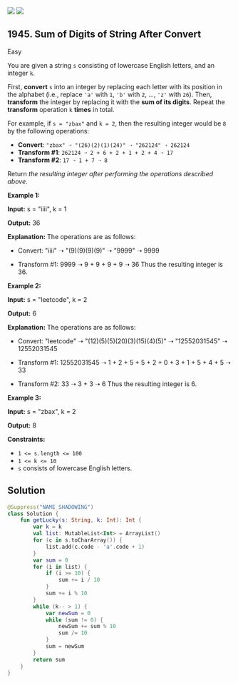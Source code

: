 [![](https://img.shields.io/github/stars/javadev/LeetCode-in-Kotlin?label=Stars&style=flat-square)](https://github.com/javadev/LeetCode-in-Kotlin)
[![](https://img.shields.io/github/forks/javadev/LeetCode-in-Kotlin?label=Fork%20me%20on%20GitHub%20&style=flat-square)](https://github.com/javadev/LeetCode-in-Kotlin/fork)

## 1945\. Sum of Digits of String After Convert

Easy

You are given a string `s` consisting of lowercase English letters, and an integer `k`.

First, **convert** `s` into an integer by replacing each letter with its position in the alphabet (i.e., replace `'a'` with `1`, `'b'` with `2`, ..., `'z'` with `26`). Then, **transform** the integer by replacing it with the **sum of its digits**. Repeat the **transform** operation `k` **times** in total.

For example, if `s = "zbax"` and `k = 2`, then the resulting integer would be `8` by the following operations:

*   **Convert**: `"zbax" ➝ "(26)(2)(1)(24)" ➝ "262124" ➝ 262124`
*   **Transform #1**: `262124 ➝ 2 + 6 + 2 + 1 + 2 + 4 ➝ 17`
*   **Transform #2**: `17 ➝ 1 + 7 ➝ 8`

Return _the resulting integer after performing the operations described above_.

**Example 1:**

**Input:** s = "iiii", k = 1

**Output:** 36

**Explanation:** The operations are as follows: 

- Convert: "iiii" ➝ "(9)(9)(9)(9)" ➝ "9999" ➝ 9999 

- Transform #1: 9999 ➝ 9 + 9 + 9 + 9 ➝ 36 Thus the resulting integer is 36.

**Example 2:**

**Input:** s = "leetcode", k = 2

**Output:** 6

**Explanation:** The operations are as follows: 

- Convert: "leetcode" ➝ "(12)(5)(5)(20)(3)(15)(4)(5)" ➝ "12552031545" ➝ 12552031545 

- Transform #1: 12552031545 ➝ 1 + 2 + 5 + 5 + 2 + 0 + 3 + 1 + 5 + 4 + 5 ➝ 33 

- Transform #2: 33 ➝ 3 + 3 ➝ 6 Thus the resulting integer is 6.

**Example 3:**

**Input:** s = "zbax", k = 2

**Output:** 8

**Constraints:**

*   `1 <= s.length <= 100`
*   `1 <= k <= 10`
*   `s` consists of lowercase English letters.

## Solution

```kotlin
@Suppress("NAME_SHADOWING")
class Solution {
    fun getLucky(s: String, k: Int): Int {
        var k = k
        val list: MutableList<Int> = ArrayList()
        for (c in s.toCharArray()) {
            list.add(c.code - 'a'.code + 1)
        }
        var sum = 0
        for (i in list) {
            if (i >= 10) {
                sum += i / 10
            }
            sum += i % 10
        }
        while (k-- > 1) {
            var newSum = 0
            while (sum != 0) {
                newSum += sum % 10
                sum /= 10
            }
            sum = newSum
        }
        return sum
    }
}
```